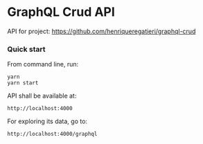 # GraphQL Crud API

API for project: https://github.com/henriqueregatieri/graphql-crud

### Quick start

From command line, run:

```
yarn
yarn start
```

API shall be available at:

 ```
 http://localhost:4000
 ```

 For exploring its data, go to:

 ```
 http://localhost:4000/graphql
 ```
